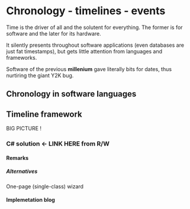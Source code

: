 # Chronology - timelines - events

Time is the driver of all and the solutent for everything. The former is for software and the later for its hardware.

It silently presents throughout software applications (even databases are just fat timestamps), but gets little attention from languages and frameworks.

Software of the previous **millenium** gave literally bits for dates, thus nurtiring the giant Y2K bug.

## Chronology in software languages

## Timeline framework

BIG PICTURE !

### C# solution <- LINK HERE from R/W

#### Remarks 


##### Alternatives

One-page (single-class) wizard

#### Implemetation blog
